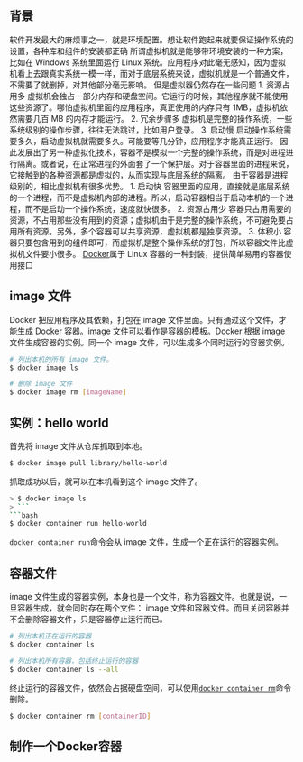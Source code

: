 ## 背景
软件开发最大的麻烦事之一，就是环境配置。想让软件跑起来就要保证操作系统的设置，各种库和组件的安装都正确
所谓虚拟机就是能够带环境安装的一种方案，比如在 Windows 系统里面运行 Linux 系统。应用程序对此毫无感知，因为虚拟机看上去跟真实系统一模一样，而对于底层系统来说，虚拟机就是一个普通文件，不需要了就删掉，对其他部分毫无影响。
但是虚拟器仍然存在一些问题
	1. 资源占用多
	虚拟机会独占一部分内存和硬盘空间。它运行的时候，其他程序就不能使用这些资源了。哪怕虚拟机里面的应用程序，真正使用的内存只有 1MB，虚拟机依然需要几百 MB 的内存才能运行。
	2. 冗余步骤多
	虚拟机是完整的操作系统，一些系统级别的操作步骤，往往无法跳过，比如用户登录。
	3. 启动慢
	启动操作系统需要多久，启动虚拟机就需要多久。可能要等几分钟，应用程序才能真正运行。
因此发展出了另一种虚拟化技术，容器不是模拟一个完整的操作系统，而是对进程进行隔离。或者说，在正常进程的外面套了一个保护层。对于容器里面的进程来说，它接触到的各种资源都是虚拟的，从而实现与底层系统的隔离。
由于容器是进程级别的，相比虚拟机有很多优势。
	1. 启动快
	容器里面的应用，直接就是底层系统的一个进程，而不是虚拟机内部的进程。所以，启动容器相当于启动本机的一个进程，而不是启动一个操作系统，速度就快很多。
	2. 资源占用少
	容器只占用需要的资源，不占用那些没有用到的资源；虚拟机由于是完整的操作系统，不可避免要占用所有资源。另外，多个容器可以共享资源，虚拟机都是独享资源。
	3. 体积小
	容器只要包含用到的组件即可，而虚拟机是整个操作系统的打包，所以容器文件比虚拟机文件要小很多。
[Docker](https://www.docker.com/)属于 Linux 容器的一种封装，提供简单易用的容器使用接口
## image 文件
Docker 把应用程序及其依赖，打包在 image 文件里面。只有通过这个文件，才能生成 Docker 容器。image 文件可以看作是容器的模板。Docker 根据 image 文件生成容器的实例。同一个 image 文件，可以生成多个同时运行的容器实例。
```bash 
# 列出本机的所有 image 文件。
$ docker image ls

# 删除 image 文件
$ docker image rm [imageName]
```
## 实例：hello world
首先将 image 文件从仓库抓取到本地。
```bash
$ docker image pull library/hello-world
```
抓取成功以后，就可以在本机看到这个 image 文件了。 
```bash
> $ docker image ls
> ```
```bash
$ docker container run hello-world
```
`docker container run`命令会从 image 文件，生成一个正在运行的容器实例。

## 容器文件
image 文件生成的容器实例，本身也是一个文件，称为容器文件。也就是说，一旦容器生成，就会同时存在两个文件： image 文件和容器文件。而且关闭容器并不会删除容器文件，只是容器停止运行而已。
```bash
# 列出本机正在运行的容器
$ docker container ls

# 列出本机所有容器，包括终止运行的容器
$ docker container ls --all
```
终止运行的容器文件，依然会占据硬盘空间，可以使用[`docker container rm`](https://docs.docker.com/engine/reference/commandline/container_rm/)命令删除。
```bash
$ docker container rm [containerID]
```

## 制作一个Docker容器
